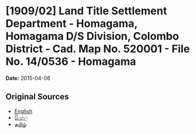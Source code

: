 # [1909/02] Land Title Settlement Department - Homagama, Homagama D/S Division, Colombo District - Cad. Map No. 520001 - File No. 14/0536 - Homagama

**Date:** 2015-04-06

## Original Sources

- [English](https://documents.gov.lk/view/extra-gazettes/2015/4/1909-02_E.pdf)
- [සිංහල](https://documents.gov.lk/view/extra-gazettes/2015/4/1909-02_S.pdf)
- [தமிழ்](https://documents.gov.lk/view/extra-gazettes/2015/4/1909-02_T.pdf)
